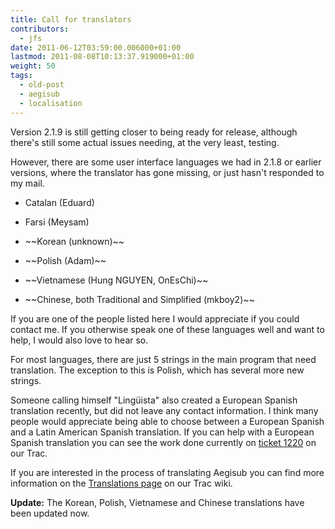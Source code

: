 ```yaml
---
title: Call for translators
contributors:
  - jfs
date: 2011-06-12T03:59:00.006000+01:00
lastmod: 2011-08-08T10:13:37.919000+01:00
weight: 50
tags:
  - old-post
  - aegisub
  - localisation
---
```


Version 2.1.9 is still getting closer to being ready for release, although there's still some actual issues needing, at the very least, testing.

However, there are some user interface languages we had in 2.1.8 or earlier versions, where the translator has gone missing, or just hasn't responded to my mail.

- Catalan (Eduard)

- Farsi (Meysam)

- \~~Korean (unknown)~~

- \~~Polish (Adam)~~

- \~~Vietnamese (Hung NGUYEN, OnEsChi)~~

- \~~Chinese, both Traditional and Simplified (mkboy2)~~

If you are one of the people listed here I would appreciate if you could contact me. If you otherwise speak one of these languages well and want to help, I would also love to hear so.

For most languages, there are just 5 strings in the main program that need translation. The exception to this is Polish, which has several more new strings.

Someone calling himself "Lingüista" also created a European Spanish translation recently, but did not leave any contact information. I think many people would appreciate being able to choose between a European Spanish and a Latin American Spanish translation. If you can help with a European Spanish translation you can see the work done currently on [ticket 1220](http://devel.aegisub.org/ticket/1220) on our Trac.

If you are interested in the process of translating Aegisub you can find more information on the [Translations page](http://devel.aegisub.org/wiki/Translations) on our Trac wiki.

**Update:** The Korean, Polish, Vietnamese and Chinese translations have been updated now.
